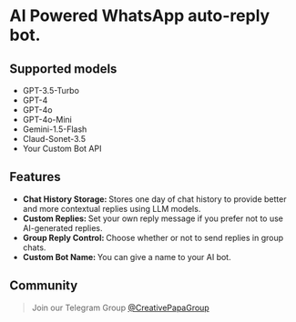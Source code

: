 # AI Powered WhatsApp auto-reply bot.
## Supported models
- GPT-3.5-Turbo
- GPT-4
- GPT-4o
- GPT-4o-Mini
- Gemini-1.5-Flash
- Claud-Sonet-3.5
- Your Custom Bot API

## Features
- <b>Chat History Storage: </b> Stores one day of chat history to provide better and more contextual replies using LLM models.
- <b>Custom Replies: </b> Set your own reply message if you prefer not to use AI-generated replies.
- <b>Group Reply Control: </b> Choose whether or not to send replies in group chats.
- <b>Custom Bot Name: </b> You can give a name to your AI bot.

## Community
> Join our Telegram Group <a href="https://telegram.me/CreativePapaGroup">@CreativePapaGroup</a>
